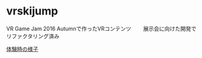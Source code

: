 # vrskijump
VR Game Jam 2016 Autumnで作ったVRコンテンツ　　
展示会に向けた開発でリファクタリング済み  
  
[体験時の様子](https://drive.google.com/open?id=0B6nVrQbJnDRea1o0ZnYzdEEyT28)
